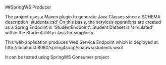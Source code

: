 
##SpringWS Producer


The project uses a Maven plugin to generate Java Classes since a SCHEMA description 'students.xsd'
On this basis, the services operations are created as a Spring Endpoint in 'StudentEndpoint'.
Student Dataset is 'simulated' within the StudentUtility class for simplicity.

This web application produces Web Service Endpoint which is deployed at:
http://localhost:8080/spring4soap/soapws/students.wsdl

It can be tested using SpringWS Consumer project
